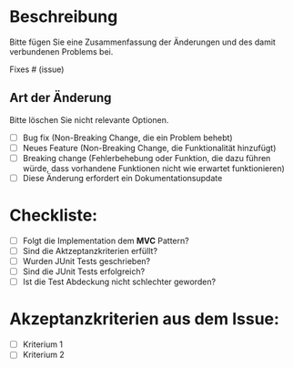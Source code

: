 # Beschreibung

Bitte fügen Sie eine Zusammenfassung der Änderungen und des damit verbundenen Problems bei.

Fixes # (issue)

## Art der Änderung

Bitte löschen Sie nicht relevante Optionen.

- [ ] Bug fix (Non-Breaking Change, die ein Problem behebt)
- [ ] Neues Feature (Non-Breaking Change, die Funktionalität hinzufügt)
- [ ] Breaking change (Fehlerbehebung oder Funktion, die dazu führen würde, dass vorhandene Funktionen nicht wie erwartet funktionieren)
- [ ] Diese Änderung erfordert ein Dokumentationsupdate

# Checkliste:

- [ ] Folgt die Implementation dem **MVC** Pattern?
- [ ] Sind die Aktzeptanzkriterien erfüllt?
- [ ] Wurden JUnit Tests geschrieben?
- [ ] Sind die JUnit Tests erfolgreich?
- [ ] Ist die  Test Abdeckung nicht schlechter geworden?

# Akzeptanzkriterien aus dem Issue:
<!-- Hier die Akzeptanzkriterien aus dem verlinktem Issue einfügen -->
- [ ] Kriterium 1
- [ ] Kriterium 2